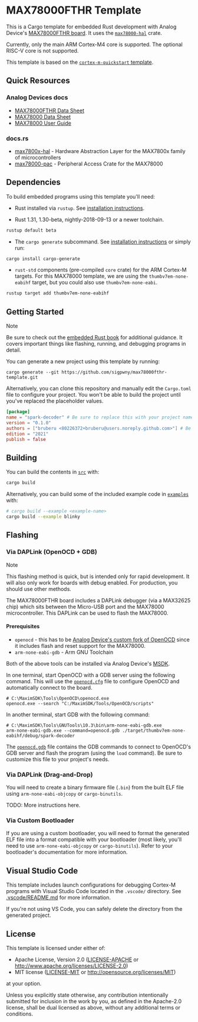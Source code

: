 # MAX78000FTHR Template
This is a Cargo template for embedded Rust development with Analog Device's [MAX78000FTHR board](https://www.analog.com/en/resources/evaluation-hardware-and-software/evaluation-boards-kits/max78000fthr.html). It uses the [`max78000-hal`](https://github.com/sigpwny/max78000-hal) crate.

Currently, only the main ARM Cortex-M4 core is supported. The optional RISC-V core is not supported.

This template is based on the [`cortex-m-quickstart` template](https://github.com/rust-embedded/cortex-m-quickstart).

## Quick Resources
### Analog Devices docs
- [MAX78000FTHR Data Sheet](https://www.analog.com/media/en/technical-documentation/data-sheets/MAX78000FTHR.pdf)
- [MAX78000 Data Sheet](https://www.analog.com/media/en/technical-documentation/data-sheets/MAX78000.pdf)
- [MAX78000 User Guide](https://www.analog.com/media/en/technical-documentation/user-guides/max78000-user-guide.pdf)
### docs.rs
- [max7800x-hal](https://docs.rs/max7800x-hal) - Hardware Abstraction Layer for the MAX7800x family of microcontrollers
- [max78000-pac](https://docs.rs/max78000-pac) - Peripheral Access Crate for the MAX78000

## Dependencies
To build embedded programs using this template you'll need:

- Rust installed via `rustup`. See [installation instructions](https://www.rust-lang.org/tools/install).

- Rust 1.31, 1.30-beta, nightly-2018-09-13 or a newer toolchain.
```sh
rustup default beta
```

- The `cargo generate` subcommand. See [installation instructions](https://github.com/ashleygwilliams/cargo-generate#installation) or simply run:
```sh
cargo install cargo-generate
```

- `rust-std` components (pre-compiled `core` crate) for the ARM Cortex-M targets. For this MAX78000 template, we are using the `thumbv7em-none-eabihf` target, but you could also use `thumbv7em-none-eabi`.
```sh
rustup target add thumbv7em-none-eabihf
```

## Getting Started
> [!NOTE]  
> Be sure to check out the [embedded Rust book](https://rust-embedded.github.io/book) for additional guidance. It covers important things like flashing, running, and debugging programs in detail.

You can generate a new project using this template by running:
```
cargo generate --git https://github.com/sigpwny/max78000fthr-template.git
```

Alternatively, you can clone this repository and manually edit the `Cargo.toml` file to configure your project. You won't be able to build the project until you've replaced the placeholder values.

```toml
[package]
name = "spark-decoder" # Be sure to replace this with your project name
version = "0.1.0"
authors = ["bruberu <80226372+bruberu@users.noreply.github.com>"] # Be sure to replace this with your name(s)
edition = "2021"
publish = false
```

## Building
You can build the contents in [`src`](./src) with:
```sh
cargo build
```

Alternatively, you can build some of the included example code in [`examples`](./examples) with:
```sh
# cargo build --example <example-name>
cargo build --example blinky
```

## Flashing
### Via DAPLink (OpenOCD + GDB)
> [!NOTE]  
> This flashing method is quick, but is intended only for rapid development. It will also only work for boards with debug enabled. For production, you should use other methods.

The MAX78000FTHR board includes a DAPLink debugger (via a MAX32625 chip) which sits between the Micro-USB port and the MAX78000 microcontroller. This DAPLink can be used to flash the MAX78000.

#### Prerequisites
- `openocd` - this has to be [Analog Device's custom fork of OpenOCD](https://github.com/analogdevicesinc/openocd/tree/release) since it includes flash and reset support for the MAX78000.
- `arm-none-eabi-gdb` - Arm GNU Toolchain

Both of the above tools can be installed via Analog Device's [MSDK](https://analogdevicesinc.github.io/msdk/USERGUIDE/#installation).

In one terminal, start OpenOCD with a GDB server using the following command. This will use the [`openocd.cfg`](./openocd.cfg) file to configure OpenOCD and automatically connect to the board.
```pwsh
# C:\MaximSDK\Tools\OpenOCD\openocd.exe
openocd.exe --search "C:/MaximSDK/Tools/OpenOCD/scripts"
```
In another terminal, start GDB with the following command:
```pwsh
# C:\MaximSDK\Tools\GNUTools\10.3\bin\arm-none-eabi-gdb.exe
arm-none-eabi-gdb.exe --command=openocd.gdb ./target/thumbv7em-none-eabihf/debug/spark-decoder
```

The [`openocd.gdb`](./openocd.gdb) file contains the GDB commands to connect to OpenOCD's GDB server and flash the program (using the `load` command). Be sure to customize this file to your project's needs.

### Via DAPLink (Drag-and-Drop)
You will need to create a binary firmware file (`.bin`) from the built ELF file using `arm-none-eabi-objcopy` or `cargo-binutils`.

TODO: More instructions here.

### Via Custom Bootloader
If you are using a custom bootloader, you will need to format the generated ELF file into a format compatible with your bootloader (most likely, you'll need to use `arm-none-eabi-objcopy` or `cargo-binutils`). Refer to your bootloader's documentation for more information.

## Visual Studio Code
This template includes launch configurations for debugging Cortex-M programs with Visual Studio Code located in the `.vscode/` directory. See [.vscode/README.md](./.vscode/README.md) for more information.

If you're not using VS Code, you can safely delete the directory from the generated project.

## License
This template is licensed under either of:

- Apache License, Version 2.0 ([LICENSE-APACHE](LICENSE-APACHE) or
  http://www.apache.org/licenses/LICENSE-2.0)
- MIT license ([LICENSE-MIT](LICENSE-MIT) or http://opensource.org/licenses/MIT)

at your option.

Unless you explicitly state otherwise, any contribution intentionally submitted
for inclusion in the work by you, as defined in the Apache-2.0 license, shall be
dual licensed as above, without any additional terms or conditions.